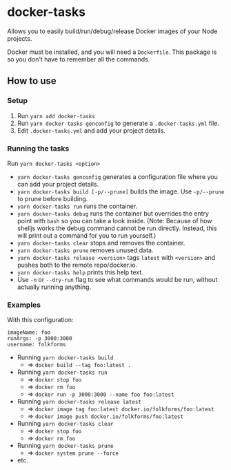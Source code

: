 # docker-tasks

Allows you to easily build/run/debug/release Docker images of your Node projects.

Docker must be installed, and you will need a `Dockerfile`. This package is so you don't have to remember all the commands.

## How to use

### Setup

1. Run `yarn add docker-tasks`
2. Run `yarn docker-tasks genconfig` to generate a `.docker-tasks.yml` file.
3. Edit `.docker-tasks.yml` and add your project details.

### Running the tasks

Run `yarn docker-tasks <option>`

- `yarn docker-tasks genconfig` generates a configuration file where you can add your project details.
- `yarn docker-tasks build [-p/--prune]` builds the image. Use `-p/--prune` to prune before building.
- `yarn docker-tasks run` runs the container.
- `yarn docker-tasks debug` runs the container but overrides the entry point with `bash` so you can take a look inside. (Note: Because of how shelljs works the debug command cannot be run directly. Instead, this will print out a command for you to run yourself.)
- `yarn docker-tasks clear` stops and removes the container.
- `yarn docker-tasks prune` removes unused data.
- `yarn docker-tasks release <version>` tags `latest` with `<version>` and pushes both to the remote repo/docker.io.
- `yarn docker-tasks help` prints this help text.
- Use `-n` or `--dry-run` flag to see what commands would be run, without actually running anything.

### Examples

With this configuration:
```
imageName: foo
runArgs: -p 3000:3000
username: folkforms
```

- Running `yarn docker-tasks build`
    - => `docker build --tag foo:latest .`
- Running `yarn docker-tasks run`
    - => `docker stop foo`
    - => `docker rm foo`
    - => `docker run -p 3000:3000 --name foo foo:latest`
- Running `yarn docker-tasks release latest`
    - => `docker image tag foo:latest docker.io/folkforms/foo:latest`
    - => `docker image push docker.io/folkforms/foo:latest`
- Running `yarn docker-tasks clear`
    - => `docker stop foo`
    - => `docker rm foo`
- Running `yarn docker-tasks prune`
    - => `docker system prune --force`
- etc.
